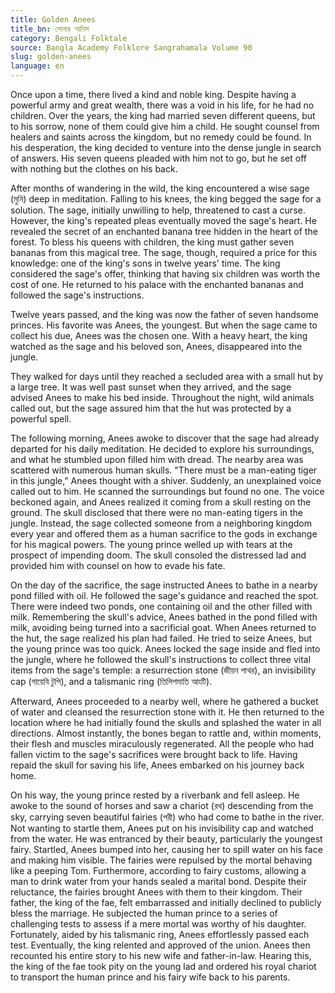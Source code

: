 ```yaml
---
title: Golden Anees
title_bn: সোনার আনিস
category: Bengali Folktale
source: Bangla Academy Folklore Sangrahamala Volume 90
slug: golden-anees
language: en
---
```


Once upon a time, there lived a kind and noble king. Despite having a powerful army and great wealth, there was a void in his life, for he had no children. Over the years, the king had married seven different queens, but to his sorrow, none of them could give him a child. He sought counsel from healers and saints across the kingdom, but no remedy could be found. In his desperation, the king decided to venture into the dense jungle in search of answers. His seven queens pleaded with him not to go, but he set off with nothing but the clothes on his back.

After months of wandering in the wild, the king encountered a wise sage (মুনি) deep in meditation. Falling to his knees, the king begged the sage for a solution. The sage, initially unwilling to help, threatened to cast a curse. However, the king's repeated pleas eventually moved the sage's heart. He revealed the secret of an enchanted banana tree hidden in the heart of the forest. To bless his queens with children, the king must gather seven bananas from this magical tree. The sage, though, required a price for this knowledge: one of the king's sons in twelve years' time. The king considered the sage's offer, thinking that having six children was worth the cost of one. He returned to his palace with the enchanted bananas and followed the sage's instructions.

Twelve years passed, and the king was now the father of seven handsome princes. His favorite was Anees, the youngest. But when the sage came to collect his due, Anees was the chosen one. With a heavy heart, the king watched as the sage and his beloved son, Anees, disappeared into the jungle.

They walked for days until they reached a secluded area with a small hut by a large tree. It was well past sunset when they arrived, and the sage advised Anees to make his bed inside. Throughout the night, wild animals called out, but the sage assured him that the hut was protected by a powerful spell.

The following morning, Anees awoke to discover that the sage had already departed for his daily meditation. He decided to explore his surroundings, and what he stumbled upon filled him with dread. The nearby area was scattered with numerous human skulls. "There must be a man-eating tiger in this jungle," Anees thought with a shiver. Suddenly, an unexplained voice called out to him. He scanned the surroundings but found no one. The voice beckoned again, and Anees realized it coming from a skull resting on the ground. The skull disclosed that there were no man-eating tigers in the jungle. Instead, the sage collected someone from a neighboring kingdom every year and offered them as a human sacrifice to the gods in exchange for his magical powers. The young prince welled up with tears at the prospect of impending doom. The skull consoled the distressed lad and provided him with counsel on how to evade his fate.

On the day of the sacrifice, the sage instructed Anees to bathe in a nearby pond filled with oil. He followed the sage's guidance and reached the spot. There were indeed two ponds, one containing oil and the other filled with milk. Remembering the skull's advice, Anees bathed in the pond filled with milk, avoiding being turned into a sacrificial goat. When Anees returned to the hut, the sage realized his plan had failed. He tried to seize Anees, but the young prince was too quick. Anees locked the sage inside and fled into the jungle, where he followed the skull's instructions to collect three vital items from the sage's temple: a resurrection stone (জীয়ন পাথর), an invisibility cap (গায়েবি টুপি), and a talismanic ring (তিলিশমাতি আংটি).

Afterward, Anees proceeded to a nearby well, where he gathered a bucket of water and cleansed the resurrection stone with it. He then returned to the location where he had initially found the skulls and splashed the water in all directions. Almost instantly, the bones began to rattle and, within moments, their flesh and muscles miraculously regenerated. All the people who had fallen victim to the sage's sacrifices were brought back to life. Having repaid the skull for saving his life, Anees embarked on his journey back home.

On his way, the young prince rested by a riverbank and fell asleep. He awoke to the sound of horses and saw a chariot (রথ) descending from the sky, carrying seven beautiful fairies (পরী) who had come to bathe in the river. Not wanting to startle them, Anees put on his invisibility cap and watched from the water. He was entranced by their beauty, particularly the youngest fairy. Startled, Anees bumped into her, causing her to spill water on his face and making him visible. The fairies were repulsed by the mortal behaving like a peeping Tom. Furthermore, according to fairy customs, allowing a man to drink water from your hands sealed a marital bond. Despite their reluctance, the fairies brought Anees with them to their kingdom. Their father, the king of the fae, felt embarrassed and initially declined to publicly bless the marriage. He subjected the human prince to a series of challenging tests to assess if a mere mortal was worthy of his daughter. Fortunately, aided by his talismanic ring, Anees effortlessly passed each test. Eventually, the king relented and approved of the union. Anees then recounted his entire story to his new wife and father-in-law. Hearing this, the king of the fae took pity on the young lad and ordered his royal chariot to transport the human prince and his fairy wife back to his parents.
